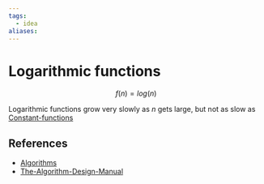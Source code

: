 ```yaml
---
tags:
  - idea
aliases:
---
```


# Logarithmic functions

$$f(n)=log(n)$$

Logarithmic functions grow very slowly as $n$ gets large, but not as slow as [Constant-functions](Constant-functions.md)

## References

- [Algorithms](Algorithms.md)
- [The-Algorithm-Design-Manual](The-Algorithm-Design-Manual.md)
